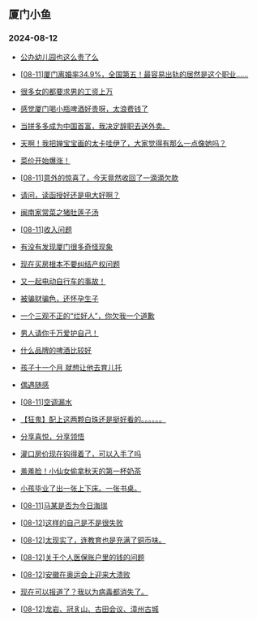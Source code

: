 ## 厦门小鱼 
### 2024-08-12

+ [公办幼儿园也这么贵了么](http://bbs.xmfish.com/read-htm-tid-18230241.html)

+ [[08-11]厦门离婚率34.9%，全国第五！最容易出轨的居然是这个职业......](http://bbs.xmfish.com/read-htm-tid-18230238.html)

+ [很多女的都要求男的工资上万](http://bbs.xmfish.com/read-htm-tid-18230234.html)

+ [感觉厦门喝小瓶啤酒好贵呀，太浪费钱了](http://bbs.xmfish.com/read-htm-tid-18230363.html)

+ [当拼多多成为中国首富，我决定辞职去送外卖。](http://bbs.xmfish.com/read-htm-tid-18230242.html)

+ [天啊！我把婵宝宝画的太卡哇伊了，大家觉得有那么一点像她吗？](http://bbs.xmfish.com/read-htm-tid-18230251.html)

+ [菜价开始爆涨！](http://bbs.xmfish.com/read-htm-tid-18230477.html)

+ [[08-11]意外的惊喜了，今天竟然收回了一滴滴欠款](http://bbs.xmfish.com/read-htm-tid-18230260.html)

+ [请问，读函授好还是电大好啊？](http://bbs.xmfish.com/read-htm-tid-18230372.html)

+ [闽南家常菜之猪肚莲子汤](http://bbs.xmfish.com/read-htm-tid-18230425.html)

+ [[08-11]收入问题](http://bbs.xmfish.com/read-htm-tid-18230266.html)

+ [有没有发现厦门很多奇怪现象](http://bbs.xmfish.com/read-htm-tid-18230498.html)

+ [现在买房根本不要纠结产权问题](http://bbs.xmfish.com/read-htm-tid-18230360.html)

+ [又一起电动自行车的事故！](http://bbs.xmfish.com/read-htm-tid-18230367.html)

+ [被骗财骗色，还怀孕生子](http://bbs.xmfish.com/read-htm-tid-18230538.html)

+ [一个三观不正的“烂好人”，你欠我一个道歉](http://bbs.xmfish.com/read-htm-tid-18230279.html)

+ [男人请你千万爱护自己！](http://bbs.xmfish.com/read-htm-tid-18230432.html)

+ [什么品牌的啤酒比较好](http://bbs.xmfish.com/read-htm-tid-18230364.html)

+ [孩子十一个月 就想让他去育儿托](http://bbs.xmfish.com/read-htm-tid-18230454.html)

+ [偶遇随感](http://bbs.xmfish.com/read-htm-tid-18230474.html)

+ [[08-11]空调漏水](http://bbs.xmfish.com/read-htm-tid-18230404.html)

+ [【狂鬼】配上这两颗白珠还是挺好看的。。。。。。](http://bbs.xmfish.com/read-htm-tid-18230398.html)

+ [分享喜悦，分享领悟](http://bbs.xmfish.com/read-htm-tid-18230573.html)

+ [灌口房价现在钩得着了，可以入手了吗](http://bbs.xmfish.com/read-htm-tid-18230615.html)

+ [羞羞脸！小仙女偷拿秋天的第一杯奶茶](http://bbs.xmfish.com/read-htm-tid-18230462.html)

+ [小孩毕业了出一张上下床。一张书桌。](http://bbs.xmfish.com/read-htm-tid-18230559.html)

+ [[08-11]马某是否为今日海瑞](http://bbs.xmfish.com/read-htm-tid-18230478.html)

+ [[08-12]这样的自己是不是很失败](http://bbs.xmfish.com/read-htm-tid-18230586.html)

+ [[08-12]太现实了，连教育也是充满了铜币味。](http://bbs.xmfish.com/read-htm-tid-18230794.html)

+ [[08-12]关于个人医保账户里的钱的问题](http://bbs.xmfish.com/read-htm-tid-18230682.html)

+ [[08-12]安徽在奥运会上迎来大溃败](http://bbs.xmfish.com/read-htm-tid-18230614.html)

+ [现在可以报道了？我以为病毒都消失了。](http://bbs.xmfish.com/read-htm-tid-18230800.html)

+ [[08-12]龙岩、冠豸山、古田会议、漳州古城](http://bbs.xmfish.com/read-htm-tid-18230815.html)

